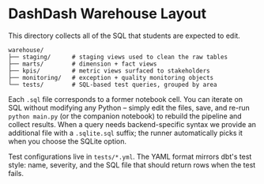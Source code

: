 # DashDash Warehouse Layout

This directory collects all of the SQL that students are expected to edit.

```
warehouse/
├── staging/      # staging views used to clean the raw tables
├── marts/        # dimension + fact views
├── kpis/         # metric views surfaced to stakeholders
├── monitoring/   # exception + quality monitoring objects
└── tests/        # SQL-based test queries, grouped by area
```

Each `.sql` file corresponds to a former notebook cell. You can iterate on SQL without
modifying any Python – simply edit the files, save, and re-run `python main.py`
(or the companion notebook) to rebuild the pipeline and collect results. When a
query needs backend-specific syntax we provide an additional file with a
`.sqlite.sql` suffix; the runner automatically picks it when you choose the
SQLite option.

Test configurations live in `tests/*.yml`. The YAML format mirrors dbt's test style:
name, severity, and the SQL file that should return rows when the test fails.
